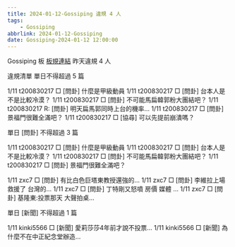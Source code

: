 ```yaml
---
title: 2024-01-12-Gossiping 違規 4 人
tags:
    - Gossiping
abbrlink: 2024-01-12-Gossiping
date: Gossiping-2024-01-12 12:00:00
---
```

Gossiping 板 [板規連結](https://www.ptt.cc/bbs/Gossiping/M.1637425085.A.07D.html)
昨天違規 4 人
<!-- more -->

違規清單
單日不得超過 5 篇

1/11 t200830217 □ [問卦] 什麼是甲級動員
1/11 t200830217 □ [問卦] 台本人是不是比較冷漠？
1/11 t200830217 □ [問卦] 不可能馬扁韓郭粉大團結吧？
1/11 t200830217 R: [問卦] 明天扁馬郭同時上台的機率…
1/11 t200830217 □ [問卦] 景福門很難全滿吧？
1/11 t200830217 □ [協尋] 可以先提前崩潰嗎？

單日 [問卦] 不得超過 3 篇

1/11 t200830217 □ [問卦] 什麼是甲級動員
1/11 t200830217 □ [問卦] 台本人是不是比較冷漠？
1/11 t200830217 □ [問卦] 不可能馬扁韓郭粉大團結吧？
1/11 t200830217 □ [問卦] 景福門很難全滿吧？

1/11 zxc7 □ [問卦] 有比白色巨塔東教授還強的…
1/11 zxc7 □ [問卦] 李維拉上場救援了 台灣的…
1/11 zxc7 □ [問卦] 丁特剛又怒噴 房價 媒體 …
1/11 zxc7 □ [問卦] 基隆東:投票那天 大聲拍桌…

單日 [新聞] 不得超過 1 篇

1/11 kinki5566 □ [新聞] 愛莉莎莎4年前才說不投票…
1/11 kinki5566 □ [新聞] 為什麼不在中正紀念堂辦造…